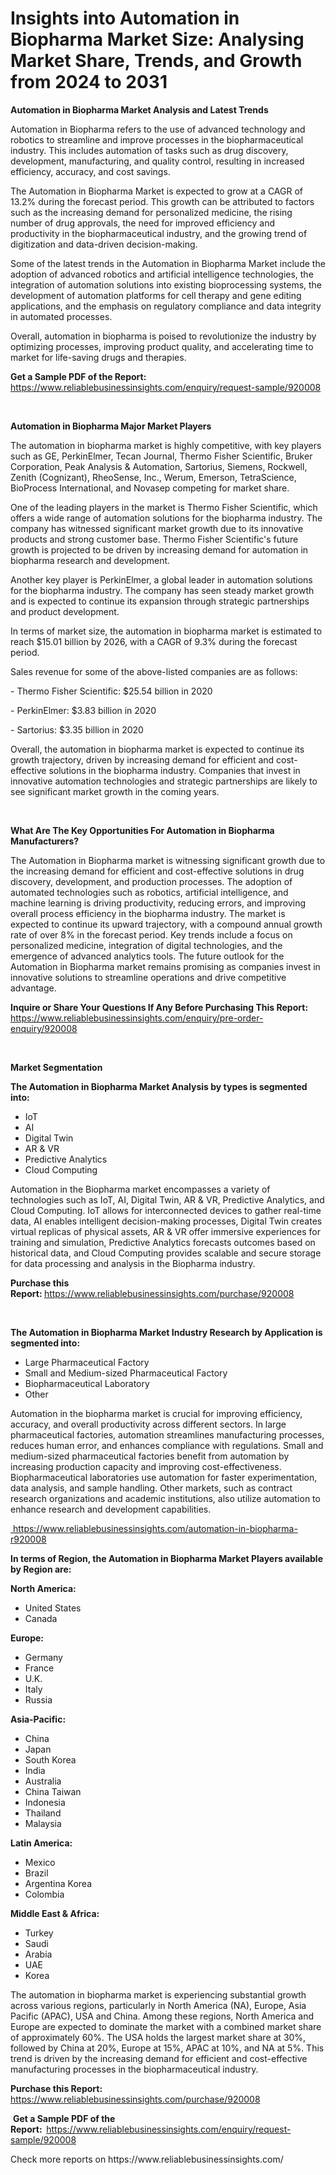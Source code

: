 <p><h1>Insights into Automation in Biopharma Market Size: Analysing Market Share, Trends, and Growth from 2024 to 2031</h1></p><p><strong>Automation in Biopharma Market Analysis and Latest Trends</strong></p>
<p><p>Automation in Biopharma refers to the use of advanced technology and robotics to streamline and improve processes in the biopharmaceutical industry. This includes automation of tasks such as drug discovery, development, manufacturing, and quality control, resulting in increased efficiency, accuracy, and cost savings.</p><p>The Automation in Biopharma Market is expected to grow at a CAGR of 13.2% during the forecast period. This growth can be attributed to factors such as the increasing demand for personalized medicine, the rising number of drug approvals, the need for improved efficiency and productivity in the biopharmaceutical industry, and the growing trend of digitization and data-driven decision-making.</p><p>Some of the latest trends in the Automation in Biopharma Market include the adoption of advanced robotics and artificial intelligence technologies, the integration of automation solutions into existing bioprocessing systems, the development of automation platforms for cell therapy and gene editing applications, and the emphasis on regulatory compliance and data integrity in automated processes.</p><p>Overall, automation in biopharma is poised to revolutionize the industry by optimizing processes, improving product quality, and accelerating time to market for life-saving drugs and therapies.</p></p>
<p><strong>Get a Sample PDF of the Report:&nbsp;</strong> <a href="https://www.reliablebusinessinsights.com/enquiry/request-sample/920008">https://www.reliablebusinessinsights.com/enquiry/request-sample/920008</a></p>
<p>&nbsp;</p>
<p><strong>Automation in Biopharma Major Market Players</strong></p>
<p><p>The automation in biopharma market is highly competitive, with key players such as GE, PerkinElmer, Tecan Journal, Thermo Fisher Scientific, Bruker Corporation, Peak Analysis & Automation, Sartorius, Siemens, Rockwell, Zenith (Cognizant), RheoSense, Inc., Werum, Emerson, TetraScience, BioProcess International, and Novasep competing for market share.</p><p>One of the leading players in the market is Thermo Fisher Scientific, which offers a wide range of automation solutions for the biopharma industry. The company has witnessed significant market growth due to its innovative products and strong customer base. Thermo Fisher Scientific's future growth is projected to be driven by increasing demand for automation in biopharma research and development.</p><p>Another key player is PerkinElmer, a global leader in automation solutions for the biopharma industry. The company has seen steady market growth and is expected to continue its expansion through strategic partnerships and product development.</p><p>In terms of market size, the automation in biopharma market is estimated to reach $15.01 billion by 2026, with a CAGR of 9.3% during the forecast period.</p><p>Sales revenue for some of the above-listed companies are as follows:</p><p>- Thermo Fisher Scientific: $25.54 billion in 2020</p><p>- PerkinElmer: $3.83 billion in 2020</p><p>- Sartorius: $3.35 billion in 2020</p><p>Overall, the automation in biopharma market is expected to continue its growth trajectory, driven by increasing demand for efficient and cost-effective solutions in the biopharma industry. Companies that invest in innovative automation technologies and strategic partnerships are likely to see significant market growth in the coming years.</p></p>
<p>&nbsp;</p>
<p><strong>What Are The Key Opportunities For Automation in Biopharma Manufacturers?</strong></p>
<p><p>The Automation in Biopharma market is witnessing significant growth due to the increasing demand for efficient and cost-effective solutions in drug discovery, development, and production processes. The adoption of automated technologies such as robotics, artificial intelligence, and machine learning is driving productivity, reducing errors, and improving overall process efficiency in the biopharma industry. The market is expected to continue its upward trajectory, with a compound annual growth rate of over 8% in the forecast period. Key trends include a focus on personalized medicine, integration of digital technologies, and the emergence of advanced analytics tools. The future outlook for the Automation in Biopharma market remains promising as companies invest in innovative solutions to streamline operations and drive competitive advantage.</p></p>
<p><strong>Inquire or Share Your Questions If Any Before Purchasing This Report:</strong> <a href="https://www.reliablebusinessinsights.com/enquiry/pre-order-enquiry/920008">https://www.reliablebusinessinsights.com/enquiry/pre-order-enquiry/920008</a></p>
<p>&nbsp;</p>
<p><strong>Market Segmentation</strong></p>
<p><strong>The Automation in Biopharma Market Analysis by types is segmented into:</strong></p>
<p><ul><li>IoT</li><li>AI</li><li>Digital Twin</li><li>AR & VR</li><li>Predictive Analytics</li><li>Cloud Computing</li></ul></p>
<p><p>Automation in the Biopharma market encompasses a variety of technologies such as IoT, AI, Digital Twin, AR & VR, Predictive Analytics, and Cloud Computing. IoT allows for interconnected devices to gather real-time data, AI enables intelligent decision-making processes, Digital Twin creates virtual replicas of physical assets, AR & VR offer immersive experiences for training and simulation, Predictive Analytics forecasts outcomes based on historical data, and Cloud Computing provides scalable and secure storage for data processing and analysis in the Biopharma industry.</p></p>
<p><strong>Purchase this Report:&nbsp;</strong><a href="https://www.reliablebusinessinsights.com/purchase/920008">https://www.reliablebusinessinsights.com/purchase/920008</a></p>
<p>&nbsp;</p>
<p><strong>The Automation in Biopharma Market Industry Research by Application is segmented into:</strong></p>
<p><ul><li>Large Pharmaceutical Factory</li><li>Small and Medium-sized Pharmaceutical Factory</li><li>Biopharmaceutical Laboratory</li><li>Other</li></ul></p>
<p><p>Automation in the biopharma market is crucial for improving efficiency, accuracy, and overall productivity across different sectors. In large pharmaceutical factories, automation streamlines manufacturing processes, reduces human error, and enhances compliance with regulations. Small and medium-sized pharmaceutical factories benefit from automation by increasing production capacity and improving cost-effectiveness. Biopharmaceutical laboratories use automation for faster experimentation, data analysis, and sample handling. Other markets, such as contract research organizations and academic institutions, also utilize automation to enhance research and development capabilities.</p></p>
<p><a href="https://www.reliablebusinessinsights.com/automation-in-biopharma-r920008">&nbsp;https://www.reliablebusinessinsights.com/automation-in-biopharma-r920008</a></p>
<p><strong>In terms of Region, the Automation in Biopharma Market Players available by Region are:</strong></p>
<p>
    <p> <strong> North America: </strong>
        <ul>
            <li>United States</li>
            <li>Canada</li>
        </ul>
        </p> 
    <p> <strong> Europe: </strong>
        <ul>
            <li>Germany</li>
            <li>France</li>
            <li>U.K.</li>
            <li>Italy</li>
            <li>Russia</li>
        </ul>
        </p> 
    <p> <strong> Asia-Pacific: </strong>
        <ul>
            <li>China</li>
            <li>Japan</li>
            <li>South Korea</li>
            <li>India</li>
            <li>Australia</li>
            <li>China Taiwan</li>
            <li>Indonesia</li>
            <li>Thailand</li>
            <li>Malaysia</li>
        </ul>
        </p> 
    <p> <strong> Latin America: </strong>
        <ul>
            <li>Mexico</li>
            <li>Brazil</li>
            <li>Argentina Korea</li>
            <li>Colombia</li>
        </ul>
        </p> 
    <p> <strong> Middle East & Africa: </strong>
        <ul>
            <li>Turkey</li>
            <li>Saudi</li>
            <li>Arabia</li>
            <li>UAE</li>
            <li>Korea</li>
        </ul>
    </p>
    </p>
<p><p>The automation in biopharma market is experiencing substantial growth across various regions, particularly in North America (NA), Europe, Asia Pacific (APAC), USA and China. Among these regions, North America and Europe are expected to dominate the market with a combined market share of approximately 60%. The USA holds the largest market share at 30%, followed by China at 20%, Europe at 15%, APAC at 10%, and NA at 5%. This trend is driven by the increasing demand for efficient and cost-effective manufacturing processes in the biopharmaceutical industry.</p></p>
<p><strong>Purchase this Report: </strong><a href="https://www.reliablebusinessinsights.com/purchase/920008">https://www.reliablebusinessinsights.com/purchase/920008</a></p>
<p>&nbsp;<strong>Get a Sample PDF of the Report:&nbsp;&nbsp;</strong><a href="https://www.reliablebusinessinsights.com/enquiry/request-sample/920008">https://www.reliablebusinessinsights.com/enquiry/request-sample/920008</a></p>
<p><strong></strong></p>
<p>Check more reports on https://www.reliablebusinessinsights.com/</p>
